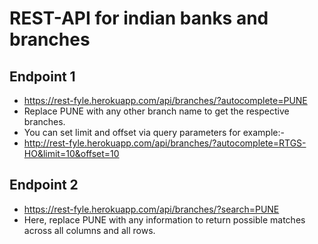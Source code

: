 # REST-API for indian banks and branches
## Endpoint 1
- https://rest-fyle.herokuapp.com/api/branches/?autocomplete=PUNE
- Replace PUNE with any other branch name to get the respective branches.
- You can set limit and offset via query parameters for example:-
- http://rest-fyle.herokuapp.com/api/branches/?autocomplete=RTGS-HO&limit=10&offset=10

## Endpoint 2
- https://rest-fyle.herokuapp.com/api/branches/?search=PUNE
- Here, replace PUNE with any information to return possible matches across all columns and all rows.


